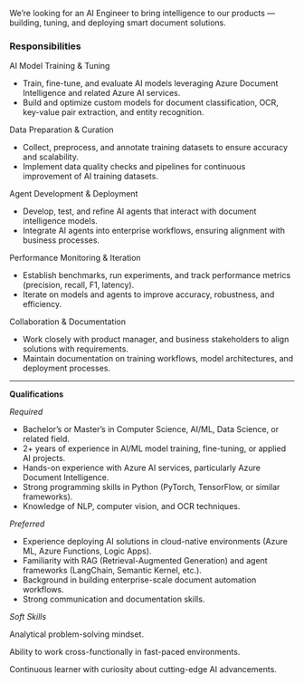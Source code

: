We’re looking for an AI Engineer to bring intelligence to our products —
building, tuning, and deploying smart document solutions.

### **Responsibilities**

AI Model Training & Tuning

  * Train, fine-tune, and evaluate AI models leveraging Azure Document Intelligence and related Azure AI services.
  * Build and optimize custom models for document classification, OCR, key-value pair extraction, and entity recognition.

Data Preparation & Curation

  * Collect, preprocess, and annotate training datasets to ensure accuracy and scalability.
  * Implement data quality checks and pipelines for continuous improvement of AI training datasets.

Agent Development & Deployment

  * Develop, test, and refine AI agents that interact with document intelligence models.
  * Integrate AI agents into enterprise workflows, ensuring alignment with business processes.

Performance Monitoring & Iteration

  * Establish benchmarks, run experiments, and track performance metrics (precision, recall, F1, latency).
  * Iterate on models and agents to improve accuracy, robustness, and efficiency.

Collaboration & Documentation

  * Work closely with product manager, and business stakeholders to align solutions with requirements.
  * Maintain documentation on training workflows, model architectures, and deployment processes.

****

**Qualifications**

 _Required_

  * Bachelor’s or Master’s in Computer Science, AI/ML, Data Science, or related field.
  * 2+ years of experience in AI/ML model training, fine-tuning, or applied AI projects.
  * Hands-on experience with Azure AI services, particularly Azure Document Intelligence.
  * Strong programming skills in Python (PyTorch, TensorFlow, or similar frameworks).
  * Knowledge of NLP, computer vision, and OCR techniques.

_Preferred_

  * Experience deploying AI solutions in cloud-native environments (Azure ML, Azure Functions, Logic Apps).
  * Familiarity with RAG (Retrieval-Augmented Generation) and agent frameworks (LangChain, Semantic Kernel, etc.).
  * Background in building enterprise-scale document automation workflows.
  * Strong communication and documentation skills.

_Soft Skills_

Analytical problem-solving mindset.

Ability to work cross-functionally in fast-paced environments.

Continuous learner with curiosity about cutting-edge AI advancements.